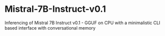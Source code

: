 # Mistral-7B-Instruct-v0.1
Inferencing of Mistral 7B Instruct v0.1 - GGUF  on CPU with a minimalistic CLI based interface with conversational memory
